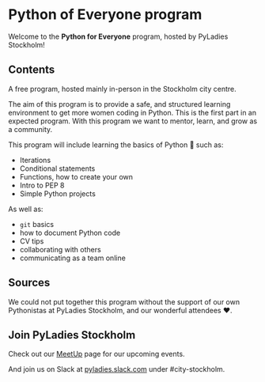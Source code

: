 # Python of Everyone program

Welcome to the **Python for Everyone** program, hosted by PyLadies Stockholm!

## Contents

A free program, hosted mainly in-person in the Stockholm city centre.

The aim of this program is to provide a safe, and structured learning environment to get more women coding in Python.
This is the first part in an expected program.
With this program we want to mentor, learn, and grow as a community.

This program will include learning the basics of Python 🐍 such as:

- Iterations
- Conditional statements
- Functions, how to create your own
- Intro to PEP 8
- Simple Python projects

As well as:

- `git` basics
- how to document Python code
- CV tips
- collaborating with others
- communicating as a team online

## Sources

We could not put together this program without the support of our own Pythonistas at PyLadies Stockholm, and our wonderful attendees ❤️.

## Join PyLadies Stockholm

Check out our [MeetUp](https://www.meetup.com/pyladiesstockholm/) page for our upcoming events.

And join us on Slack at [pyladies.slack.com](https://pyladies.slack.com/?redir=%2F) under #city-stockholm.

